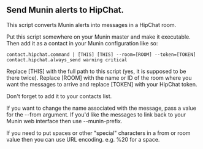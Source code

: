 Send Munin alerts to HipChat.
-----------------------------

This script converts Munin alerts into messages in a HipChat room.

Put this script somewhere on your Munin master and make it executable. Then
add it as a contact in your Munin configuration like so:

    contact.hipchat.command | [THIS] [THIS] --room=[ROOM] --token=[TOKEN]
    contact.hipchat.always_send warning critical

Replace [THIS] with the full path to this script (yes, it is supposed to be
there twice). Replace [ROOM] with the name or ID of the room where you want
the messages to arrive and replace [TOKEN] with your HipChat token.

Don't forget to add it to your contacts list.

If you want to change the name associated with the message, pass a value for
the --from argument. If you'd like the messages to link back to your Munin
web interface then use --munin-prefix.

If you need to put spaces or other "special" characters in a from or room value
then you can use URL encoding. e.g. %20 for a space.
